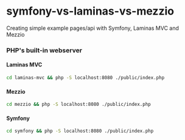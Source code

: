 # symfony-vs-laminas-vs-mezzio

Creating simple example pages/api with Symfony, Laminas MVC and Mezzio

### PHP's built-in webserver

#### Laminas MVC

```bash
cd laminas-mvc && php -S localhost:8080 ./public/index.php
```

#### Mezzio

```bash
cd mezzio && php -S localhost:8080 ./public/index.php
```

#### Symfony

```bash
cd symfony && php -S localhost:8080 ./public/index.php
```